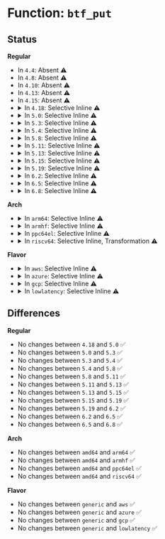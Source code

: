 # Function: <code>btf_put</code>

## Status
<b>Regular</b>
<ul>
<li>
In <code>4.4</code>: Absent ⚠️
</li>
<li>
In <code>4.8</code>: Absent ⚠️
</li>
<li>
In <code>4.10</code>: Absent ⚠️
</li>
<li>
In <code>4.13</code>: Absent ⚠️
</li>
<li>
In <code>4.15</code>: Absent ⚠️
</li>
<li>
<details>
<summary>In <code>4.18</code>: Selective Inline ⚠️</summary>

```c
void btf_put(struct btf *btf);
```

**Collision:** Unique Global

**Inline:** Selective

**Transformation:** False

**Instances:**

```
In kernel/bpf/btf.c (ffffffff811c7de0)
Location: kernel/bpf/btf.c:684
Inline: True
Direct callers:
  - kernel/bpf/syscall.c:map_create
  - kernel/bpf/syscall.c:map_create
  - kernel/bpf/btf.c:btf_get_fd_by_id
  - kernel/bpf/btf.c:btf_new_fd
  - kernel/bpf/btf.c:btf_release
```
**Symbols:**

```
ffffffff811c7de0-ffffffff811c7e48: btf_put (STB_GLOBAL)
```
</details>
</li>
<li>
<details>
<summary>In <code>5.0</code>: Selective Inline ⚠️</summary>

```c
void btf_put(struct btf *btf);
```

**Collision:** Unique Global

**Inline:** Selective

**Transformation:** False

**Instances:**

```
In kernel/bpf/btf.c (ffffffff811db100)
Location: kernel/bpf/btf.c:812
Inline: True
Direct callers:
  - kernel/bpf/syscall.c:__do_sys_bpf
  - kernel/bpf/syscall.c:__do_sys_bpf
  - kernel/bpf/syscall.c:bpf_prog_load
  - kernel/bpf/btf.c:btf_get_fd_by_id
  - kernel/bpf/btf.c:btf_new_fd
  - kernel/bpf/btf.c:btf_release
```
**Symbols:**

```
ffffffff811db100-ffffffff811db168: btf_put (STB_GLOBAL)
```
</details>
</li>
<li>
<details>
<summary>In <code>5.3</code>: Selective Inline ⚠️</summary>

```c
void btf_put(struct btf *btf);
```

**Collision:** Unique Global

**Inline:** Selective

**Transformation:** False

**Instances:**

```
In kernel/bpf/btf.c (ffffffff811f06c0)
Location: kernel/bpf/btf.c:913
Inline: True
Direct callers:
  - kernel/bpf/syscall.c:bpf_prog_load
  - kernel/bpf/syscall.c:map_create
  - kernel/bpf/syscall.c:map_create
  - kernel/bpf/btf.c:btf_get_fd_by_id
  - kernel/bpf/btf.c:btf_new_fd
  - kernel/bpf/btf.c:btf_release
```
**Symbols:**

```
ffffffff811f06c0-ffffffff811f0728: btf_put (STB_GLOBAL)
```
</details>
</li>
<li>
<details>
<summary>In <code>5.4</code>: Selective Inline ⚠️</summary>

```c
void btf_put(struct btf *btf);
```

**Collision:** Unique Global

**Inline:** Selective

**Transformation:** False

**Instances:**

```
In kernel/bpf/btf.c (ffffffff811fcdd0)
Location: kernel/bpf/btf.c:913
Inline: True
Direct callers:
  - kernel/bpf/syscall.c:map_create
  - kernel/bpf/syscall.c:map_create
  - kernel/bpf/btf.c:btf_get_fd_by_id
  - kernel/bpf/btf.c:btf_new_fd
  - kernel/bpf/btf.c:btf_release
```
**Symbols:**

```
ffffffff811fcdd0-ffffffff811fce38: btf_put (STB_GLOBAL)
```
</details>
</li>
<li>
<details>
<summary>In <code>5.8</code>: Selective Inline ⚠️</summary>

```c
void btf_put(struct btf *btf);
```

**Collision:** Unique Global

**Inline:** Selective

**Transformation:** False

**Instances:**

```
In kernel/bpf/btf.c (ffffffff81222fb0)
Location: kernel/bpf/btf.c:941
Inline: True
Direct callers:
  - kernel/bpf/syscall.c:bpf_prog_load
  - kernel/bpf/syscall.c:map_create
  - kernel/bpf/btf.c:btf_get_fd_by_id
  - kernel/bpf/btf.c:btf_new_fd
  - kernel/bpf/btf.c:btf_release
```
**Symbols:**

```
ffffffff81222fb0-ffffffff8122302f: btf_put (STB_GLOBAL)
```
</details>
</li>
<li>
<details>
<summary>In <code>5.11</code>: Selective Inline ⚠️</summary>

```c
void btf_put(struct btf *btf);
```

**Collision:** Unique Global

**Inline:** Selective

**Transformation:** False

**Instances:**

```
In kernel/bpf/btf.c (ffffffff812292b0)
Location: kernel/bpf/btf.c:1532
Inline: True
Direct callers:
  - kernel/bpf/syscall.c:bpf_prog_load
  - kernel/bpf/syscall.c:bpf_prog_load
  - kernel/bpf/syscall.c:bpf_prog_load
  - kernel/bpf/syscall.c:bpf_prog_load
  - kernel/bpf/syscall.c:map_create
  - kernel/bpf/syscall.c:map_create
  - kernel/bpf/verifier.c:bpf_check
  - kernel/bpf/btf.c:btf_get_fd_by_id
  - kernel/bpf/btf.c:btf_new_fd
  - kernel/bpf/btf.c:btf_release
```
**Symbols:**

```
ffffffff812292b0-ffffffff8122932f: btf_put (STB_GLOBAL)
```
</details>
</li>
<li>
<details>
<summary>In <code>5.13</code>: Selective Inline ⚠️</summary>

```c
void btf_put(struct btf *btf);
```

**Collision:** Unique Global

**Inline:** Selective

**Transformation:** False

**Instances:**

```
In kernel/bpf/btf.c (ffffffff8122db50)
Location: kernel/bpf/btf.c:1533
Inline: True
Direct callers:
  - kernel/bpf/core.c:bpf_prog_free_deferred
  - kernel/bpf/syscall.c:bpf_prog_load
  - kernel/bpf/syscall.c:bpf_prog_load
  - kernel/bpf/syscall.c:bpf_prog_load
  - kernel/bpf/syscall.c:bpf_prog_load
  - kernel/bpf/syscall.c:__bpf_prog_put_noref
  - kernel/bpf/syscall.c:__bpf_prog_put_noref
  - kernel/bpf/syscall.c:map_create
  - kernel/bpf/syscall.c:map_create
  - kernel/bpf/verifier.c:bpf_check
  - kernel/bpf/verifier.c:check_pseudo_btf_id
  - kernel/bpf/verifier.c:check_pseudo_btf_id
  - kernel/bpf/btf.c:btf_get_fd_by_id
  - kernel/bpf/btf.c:btf_new_fd
  - kernel/bpf/btf.c:btf_release
```
**Symbols:**

```
ffffffff8122db50-ffffffff8122dbcf: btf_put (STB_GLOBAL)
```
</details>
</li>
<li>
<details>
<summary>In <code>5.15</code>: Selective Inline ⚠️</summary>

```c
void btf_put(struct btf *btf);
```

**Collision:** Unique Global

**Inline:** Selective

**Transformation:** False

**Instances:**

```
In kernel/bpf/btf.c (ffffffff81266580)
Location: kernel/bpf/btf.c:1533
Inline: True
Direct callers:
  - kernel/bpf/core.c:bpf_prog_free_deferred
  - kernel/bpf/syscall.c:bpf_prog_load
  - kernel/bpf/syscall.c:bpf_prog_load
  - kernel/bpf/syscall.c:bpf_prog_load
  - kernel/bpf/syscall.c:bpf_prog_load
  - kernel/bpf/syscall.c:__bpf_prog_put_noref
  - kernel/bpf/syscall.c:__bpf_prog_put_noref
  - kernel/bpf/syscall.c:map_create
  - kernel/bpf/syscall.c:map_create
  - kernel/bpf/verifier.c:bpf_check
  - kernel/bpf/verifier.c:check_pseudo_btf_id
  - kernel/bpf/verifier.c:check_pseudo_btf_id
  - kernel/bpf/map_in_map.c:bpf_map_meta_free
  - kernel/bpf/btf.c:bpf_btf_find_by_name_kind
  - kernel/bpf/btf.c:bpf_btf_find_by_name_kind
  - kernel/bpf/btf.c:btf_get_fd_by_id
  - kernel/bpf/btf.c:btf_new_fd
  - kernel/bpf/btf.c:btf_release
```
**Symbols:**

```
ffffffff81266580-ffffffff812665ff: btf_put (STB_GLOBAL)
```
</details>
</li>
<li>
<details>
<summary>In <code>5.19</code>: Selective Inline ⚠️</summary>

```c
void btf_put(struct btf *btf);
```

**Collision:** Unique Global

**Inline:** Selective

**Transformation:** False

**Instances:**

```
In kernel/bpf/btf.c (ffffffff812b3120)
Location: kernel/bpf/btf.c:1661
Inline: True
Direct callers:
  - kernel/bpf/core.c:bpf_prog_free_deferred
  - kernel/bpf/syscall.c:bpf_prog_load
  - kernel/bpf/syscall.c:bpf_prog_load
  - kernel/bpf/syscall.c:bpf_prog_load
  - kernel/bpf/syscall.c:bpf_prog_load
  - kernel/bpf/syscall.c:__bpf_prog_put_noref
  - kernel/bpf/syscall.c:__bpf_prog_put_noref
  - kernel/bpf/syscall.c:map_create
  - kernel/bpf/syscall.c:map_create
  - kernel/bpf/syscall.c:bpf_map_copy_kptr_off_tab
  - kernel/bpf/syscall.c:bpf_map_free_kptr_off_tab
  - kernel/bpf/verifier.c:bpf_check
  - kernel/bpf/verifier.c:check_pseudo_btf_id
  - kernel/bpf/verifier.c:check_pseudo_btf_id
  - kernel/bpf/verifier.c:bpf_free_kfunc_btf_tab
  - kernel/bpf/verifier.c:__find_kfunc_desc_btf
  - kernel/bpf/verifier.c:__find_kfunc_desc_btf
  - kernel/bpf/map_in_map.c:bpf_map_meta_free
  - kernel/bpf/btf.c:register_btf_id_dtor_kfuncs
  - kernel/bpf/btf.c:bpf_btf_find_by_name_kind
  - kernel/bpf/btf.c:bpf_btf_find_by_name_kind
  - kernel/bpf/btf.c:btf_module_notify
  - kernel/bpf/btf.c:btf_get_fd_by_id
  - kernel/bpf/btf.c:btf_new_fd
  - kernel/bpf/btf.c:btf_release
  - kernel/bpf/btf.c:btf_parse_kptrs
  - kernel/bpf/btf.c:btf_parse_kptrs
  - kernel/bpf/btf.c:bpf_find_btf_id
```
**Symbols:**

```
ffffffff812b3120-ffffffff812b31bd: btf_put (STB_GLOBAL)
```
</details>
</li>
<li>
<details>
<summary>In <code>6.2</code>: Selective Inline ⚠️</summary>

```c
void btf_put(struct btf *btf);
```

**Collision:** Unique Global

**Inline:** Selective

**Transformation:** False

**Instances:**

```
In kernel/bpf/btf.c (ffffffff81313550)
Location: kernel/bpf/btf.c:1684
Inline: True
Direct callers:
  - kernel/bpf/core.c:bpf_prog_free_deferred
  - kernel/bpf/syscall.c:bpf_prog_load
  - kernel/bpf/syscall.c:bpf_prog_load
  - kernel/bpf/syscall.c:bpf_prog_load
  - kernel/bpf/syscall.c:bpf_prog_load
  - kernel/bpf/syscall.c:__bpf_prog_put_noref
  - kernel/bpf/syscall.c:__bpf_prog_put_noref
  - kernel/bpf/syscall.c:map_create
  - kernel/bpf/syscall.c:map_create
  - kernel/bpf/verifier.c:bpf_check
  - kernel/bpf/verifier.c:check_pseudo_btf_id
  - kernel/bpf/verifier.c:check_pseudo_btf_id
  - kernel/bpf/verifier.c:bpf_free_kfunc_btf_tab
  - kernel/bpf/verifier.c:__find_kfunc_desc_btf
  - kernel/bpf/verifier.c:__find_kfunc_desc_btf
  - kernel/bpf/map_in_map.c:bpf_map_meta_free
  - kernel/bpf/btf.c:register_btf_id_dtor_kfuncs
  - kernel/bpf/btf.c:bpf_btf_find_by_name_kind
  - kernel/bpf/btf.c:bpf_btf_find_by_name_kind
  - kernel/bpf/btf.c:btf_module_notify
  - kernel/bpf/btf.c:btf_get_fd_by_id
  - kernel/bpf/btf.c:btf_new_fd
  - kernel/bpf/btf.c:btf_release
  - kernel/bpf/btf.c:btf_parse_fields
  - kernel/bpf/btf.c:bpf_find_btf_id
```
**Symbols:**

```
ffffffff81313550-ffffffff813135ed: btf_put (STB_GLOBAL)
```
</details>
</li>
<li>
<details>
<summary>In <code>6.5</code>: Selective Inline ⚠️</summary>

```c
void btf_put(struct btf *btf);
```

**Collision:** Unique Global

**Inline:** Selective

**Transformation:** False

**Instances:**

```
In kernel/bpf/btf.c (ffffffff81343220)
Location: kernel/bpf/btf.c:1714
Inline: True
Direct callers:
  - kernel/bpf/core.c:bpf_prog_free_deferred
  - kernel/bpf/syscall.c:bpf_prog_load
  - kernel/bpf/syscall.c:bpf_prog_load
  - kernel/bpf/syscall.c:bpf_prog_load
  - kernel/bpf/syscall.c:bpf_prog_load
  - kernel/bpf/syscall.c:__bpf_prog_put_noref
  - kernel/bpf/syscall.c:__bpf_prog_put_noref
  - kernel/bpf/syscall.c:map_create
  - kernel/bpf/syscall.c:map_create
  - kernel/bpf/verifier.c:bpf_check
  - kernel/bpf/verifier.c:check_pseudo_btf_id
  - kernel/bpf/verifier.c:check_pseudo_btf_id
  - kernel/bpf/verifier.c:bpf_free_kfunc_btf_tab
  - kernel/bpf/verifier.c:__find_kfunc_desc_btf
  - kernel/bpf/verifier.c:__find_kfunc_desc_btf
  - kernel/bpf/map_in_map.c:bpf_map_meta_free
  - kernel/bpf/btf.c:register_btf_id_dtor_kfuncs
  - kernel/bpf/btf.c:__register_btf_kfunc_id_set
  - kernel/bpf/btf.c:bpf_btf_find_by_name_kind
  - kernel/bpf/btf.c:bpf_btf_find_by_name_kind
  - kernel/bpf/btf.c:btf_module_notify
  - kernel/bpf/btf.c:btf_get_fd_by_id
  - kernel/bpf/btf.c:btf_new_fd
  - kernel/bpf/btf.c:btf_release
  - kernel/bpf/btf.c:btf_parse_kptr
  - kernel/bpf/btf.c:bpf_find_btf_id
```
**Symbols:**

```
ffffffff81343220-ffffffff813432bd: btf_put (STB_GLOBAL)
```
</details>
</li>
<li>
<details>
<summary>In <code>6.8</code>: Selective Inline ⚠️</summary>

```c
void btf_put(struct btf *btf);
```

**Collision:** Unique Global

**Inline:** Selective

**Transformation:** False

**Instances:**

```
In kernel/bpf/btf.c (ffffffff81369150)
Location: kernel/bpf/btf.c:1715
Inline: True
Direct callers:
  - kernel/trace/trace_probe.c:traceprobe_finish_parse
  - kernel/trace/trace_btf.c:btf_find_func_proto
  - kernel/bpf/core.c:bpf_prog_free_deferred
  - kernel/bpf/syscall.c:bpf_prog_load
  - kernel/bpf/syscall.c:bpf_prog_load
  - kernel/bpf/syscall.c:bpf_prog_load
  - kernel/bpf/syscall.c:bpf_prog_load
  - kernel/bpf/syscall.c:__bpf_prog_put_noref
  - kernel/bpf/syscall.c:__bpf_prog_put_noref
  - kernel/bpf/syscall.c:map_create
  - kernel/bpf/syscall.c:map_create
  - kernel/bpf/syscall.c:bpf_map_free_deferred
  - kernel/bpf/verifier.c:bpf_check
  - kernel/bpf/verifier.c:check_pseudo_btf_id
  - kernel/bpf/verifier.c:check_pseudo_btf_id
  - kernel/bpf/verifier.c:bpf_free_kfunc_btf_tab
  - kernel/bpf/verifier.c:__find_kfunc_desc_btf
  - kernel/bpf/verifier.c:__find_kfunc_desc_btf
  - kernel/bpf/map_in_map.c:bpf_map_meta_free
  - kernel/bpf/btf.c:register_btf_id_dtor_kfuncs
  - kernel/bpf/btf.c:__register_btf_kfunc_id_set
  - kernel/bpf/btf.c:bpf_btf_find_by_name_kind
  - kernel/bpf/btf.c:bpf_btf_find_by_name_kind
  - kernel/bpf/btf.c:btf_module_notify
  - kernel/bpf/btf.c:btf_get_fd_by_id
  - kernel/bpf/btf.c:btf_new_fd
  - kernel/bpf/btf.c:btf_release
  - kernel/bpf/btf.c:btf_parse_kptr
  - kernel/bpf/btf.c:bpf_find_btf_id
```
**Symbols:**

```
ffffffff81369150-ffffffff813691ed: btf_put (STB_GLOBAL)
```
</details>
</li>
</ul>
<b>Arch</b>
<ul>
<li>
<details>
<summary>In <code>arm64</code>: Selective Inline ⚠️</summary>

```c
void btf_put(struct btf *btf);
```

**Collision:** Unique Global

**Inline:** Selective

**Transformation:** False

**Instances:**

```
In kernel/bpf/btf.c (ffff800010283a70)
Location: kernel/bpf/btf.c:913
Inline: True
Direct callers:
  - kernel/bpf/syscall.c:map_create
  - kernel/bpf/syscall.c:map_create
  - kernel/bpf/btf.c:btf_get_fd_by_id
  - kernel/bpf/btf.c:btf_new_fd
  - kernel/bpf/btf.c:btf_release
```
**Symbols:**

```
ffff800010283a70-ffff800010283b60: btf_put (STB_GLOBAL)
```
</details>
</li>
<li>
<details>
<summary>In <code>armhf</code>: Selective Inline ⚠️</summary>

```c
void btf_put(struct btf *btf);
```

**Collision:** Unique Global

**Inline:** Selective

**Transformation:** False

**Instances:**

```
In kernel/bpf/btf.c (c04b41fc)
Location: kernel/bpf/btf.c:913
Inline: True
Direct callers:
  - kernel/bpf/syscall.c:map_create
  - kernel/bpf/syscall.c:map_create
  - kernel/bpf/btf.c:btf_get_fd_by_id
  - kernel/bpf/btf.c:btf_new_fd
  - kernel/bpf/btf.c:btf_release
```
**Symbols:**

```
c04b41fc-c04b4268: btf_put (STB_GLOBAL)
```
</details>
</li>
<li>
<details>
<summary>In <code>ppc64el</code>: Selective Inline ⚠️</summary>

```c
void btf_put(struct btf *btf);
```

**Collision:** Unique Global

**Inline:** Selective

**Transformation:** False

**Instances:**

```
In kernel/bpf/btf.c (c00000000032e120)
Location: kernel/bpf/btf.c:913
Inline: True
Direct callers:
  - kernel/bpf/syscall.c:map_create
  - kernel/bpf/syscall.c:map_create
  - kernel/bpf/btf.c:btf_get_fd_by_id
  - kernel/bpf/btf.c:btf_new_fd
  - kernel/bpf/btf.c:btf_release
```
**Symbols:**

```
c00000000032e120-c00000000032e1fc: btf_put (STB_GLOBAL)
```
</details>
</li>
<li>
<details>
<summary>In <code>riscv64</code>: Selective Inline, Transformation ⚠️</summary>

```c
void btf_put(struct btf *btf);
```

**Collision:** Unique Global

**Inline:** Selective

**Transformation:** True

**Instances:**

```
In kernel/bpf/btf.c (ffffffe0001bb0ae)
Location: kernel/bpf/btf.c:913
Inline: True
Inline callers:
  - kernel/bpf/btf.c:btf_get_fd_by_id
  - kernel/bpf/btf.c:btf_new_fd
  - kernel/bpf/btf.c:btf_release
Direct callers:
  - kernel/bpf/syscall.c:map_create
  - kernel/bpf/syscall.c:map_create
  - kernel/bpf/btf.c:btf_get_fd_by_id
  - kernel/bpf/btf.c:btf_new_fd
  - kernel/bpf/btf.c:btf_release
```
**Symbols:**

```
ffffffe0001b8ada-ffffffe0001b8b4a: btf_put.part.0 (STB_LOCAL)
ffffffe0001b94ae-ffffffe0001b94f6: btf_put (STB_GLOBAL)
```
</details>
</li>
</ul>
<b>Flavor</b>
<ul>
<li>
<details>
<summary>In <code>aws</code>: Selective Inline ⚠️</summary>

```c
void btf_put(struct btf *btf);
```

**Collision:** Unique Global

**Inline:** Selective

**Transformation:** False

**Instances:**

```
In kernel/bpf/btf.c (ffffffff811f53f0)
Location: kernel/bpf/btf.c:913
Inline: True
Direct callers:
  - kernel/bpf/syscall.c:map_create
  - kernel/bpf/syscall.c:map_create
  - kernel/bpf/btf.c:btf_get_fd_by_id
  - kernel/bpf/btf.c:btf_new_fd
  - kernel/bpf/btf.c:btf_release
```
**Symbols:**

```
ffffffff811f53f0-ffffffff811f5458: btf_put (STB_GLOBAL)
```
</details>
</li>
<li>
<details>
<summary>In <code>azure</code>: Selective Inline ⚠️</summary>

```c
void btf_put(struct btf *btf);
```

**Collision:** Unique Global

**Inline:** Selective

**Transformation:** False

**Instances:**

```
In kernel/bpf/btf.c (ffffffff811e8140)
Location: kernel/bpf/btf.c:913
Inline: True
Direct callers:
  - kernel/bpf/syscall.c:map_create
  - kernel/bpf/syscall.c:map_create
  - kernel/bpf/btf.c:btf_get_fd_by_id
  - kernel/bpf/btf.c:btf_new_fd
  - kernel/bpf/btf.c:btf_release
```
**Symbols:**

```
ffffffff811e8140-ffffffff811e81a8: btf_put (STB_GLOBAL)
```
</details>
</li>
<li>
<details>
<summary>In <code>gcp</code>: Selective Inline ⚠️</summary>

```c
void btf_put(struct btf *btf);
```

**Collision:** Unique Global

**Inline:** Selective

**Transformation:** False

**Instances:**

```
In kernel/bpf/btf.c (ffffffff811f31c0)
Location: kernel/bpf/btf.c:913
Inline: True
Direct callers:
  - kernel/bpf/syscall.c:map_create
  - kernel/bpf/syscall.c:map_create
  - kernel/bpf/btf.c:btf_get_fd_by_id
  - kernel/bpf/btf.c:btf_new_fd
  - kernel/bpf/btf.c:btf_release
```
**Symbols:**

```
ffffffff811f31c0-ffffffff811f3228: btf_put (STB_GLOBAL)
```
</details>
</li>
<li>
<details>
<summary>In <code>lowlatency</code>: Selective Inline ⚠️</summary>

```c
void btf_put(struct btf *btf);
```

**Collision:** Unique Global

**Inline:** Selective

**Transformation:** False

**Instances:**

```
In kernel/bpf/btf.c (ffffffff812016d0)
Location: kernel/bpf/btf.c:913
Inline: True
Direct callers:
  - kernel/bpf/syscall.c:map_create
  - kernel/bpf/syscall.c:map_create
  - kernel/bpf/btf.c:btf_get_fd_by_id
  - kernel/bpf/btf.c:btf_new_fd
  - kernel/bpf/btf.c:btf_release
```
**Symbols:**

```
ffffffff812016d0-ffffffff81201738: btf_put (STB_GLOBAL)
```
</details>
</li>
</ul>

## Differences
<b>Regular</b>
<ul>
<li>
No changes between <code>4.18</code> and <code>5.0</code> ✅
</li>
<li>
No changes between <code>5.0</code> and <code>5.3</code> ✅
</li>
<li>
No changes between <code>5.3</code> and <code>5.4</code> ✅
</li>
<li>
No changes between <code>5.4</code> and <code>5.8</code> ✅
</li>
<li>
No changes between <code>5.8</code> and <code>5.11</code> ✅
</li>
<li>
No changes between <code>5.11</code> and <code>5.13</code> ✅
</li>
<li>
No changes between <code>5.13</code> and <code>5.15</code> ✅
</li>
<li>
No changes between <code>5.15</code> and <code>5.19</code> ✅
</li>
<li>
No changes between <code>5.19</code> and <code>6.2</code> ✅
</li>
<li>
No changes between <code>6.2</code> and <code>6.5</code> ✅
</li>
<li>
No changes between <code>6.5</code> and <code>6.8</code> ✅
</li>
</ul>
<b>Arch</b>
<ul>
<li>
No changes between <code>amd64</code> and <code>arm64</code> ✅
</li>
<li>
No changes between <code>amd64</code> and <code>armhf</code> ✅
</li>
<li>
No changes between <code>amd64</code> and <code>ppc64el</code> ✅
</li>
<li>
No changes between <code>amd64</code> and <code>riscv64</code> ✅
</li>
</ul>
<b>Flavor</b>
<ul>
<li>
No changes between <code>generic</code> and <code>aws</code> ✅
</li>
<li>
No changes between <code>generic</code> and <code>azure</code> ✅
</li>
<li>
No changes between <code>generic</code> and <code>gcp</code> ✅
</li>
<li>
No changes between <code>generic</code> and <code>lowlatency</code> ✅
</li>
</ul>
